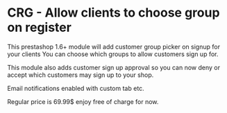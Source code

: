 # CRG - Allow clients to choose group on register
This prestashop 1.6+ module will add customer group picker on signup for your clients 
You can choose which groups to allow customers sign up for. 

This module also adds customer sign up approval so you can now deny or accept which customers may sign up to your shop. 


Email notifications enabled with custom tab etc. 

Regular price is 69.99$ enjoy free of charge for now. 
